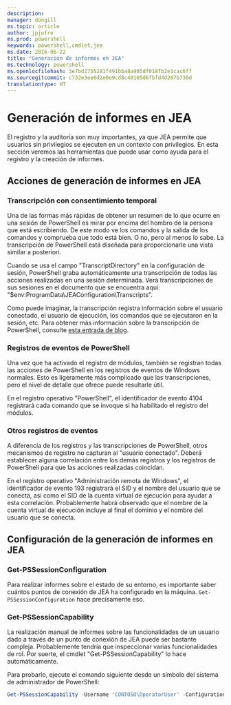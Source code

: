 ```yaml
---
description: 
manager: dongill
ms.topic: article
author: jpjofre
ms.prod: powershell
keywords: powershell,cmdlet,jea
ms.date: 2016-06-22
title: "Generación de informes en JEA"
ms.technology: powershell
ms.openlocfilehash: 3e7bd2755281f491bba8a905df018fb2e1cac6ff
ms.sourcegitcommit: c732e3ee6d2e0e9cd8c40105d6fbfd4d207b730d
translationtype: HT
---
```

# <a name="reporting-on-jea"></a>Generación de informes en JEA
El registro y la auditoría son muy importantes, ya que JEA permite que usuarios sin privilegios se ejecuten en un contexto con privilegios.
En esta sección veremos las herramientas que puede usar como ayuda para el registro y la creación de informes.

## <a name="reporting-on-jea-actions"></a>Acciones de generación de informes en JEA
### <a name="over-the-shoulder-transcription"></a>Transcripción con consentimiento temporal
Una de las formas más rápidas de obtener un resumen de lo que ocurre en una sesión de PowerShell es mirar por encima del hombro de la persona que está escribiendo.
De este modo ve los comandos y la salida de los comandos y comprueba que todo está bien.
O no, pero al menos lo sabe.
La transcripción de PowerShell está diseñada para proporcionarle una vista similar a posteriori.

Cuando se usa el campo "TranscriptDirectory" en la configuración de sesión, PowerShell graba automáticamente una transcripción de todas las acciones realizadas en una sesión determinada.
Verá transcripciones de sus sesiones en el documento que se encuentra aquí: "$env:ProgramData\JEAConfiguration\Transcripts".

Como puede imaginar, la transcripción registra información sobre el usuario conectado, el usuario de ejecución, los comandos que se ejecutaron en la sesión, etc.
Para obtener más información sobre la transcripción de PowerShell, consulte [esta entrada de blog](http://blogs.msdn.com/b/powershell/archive/2015/06/09/powershell-the-blue-team.aspx).

### <a name="powershell-event-logs"></a>Registros de eventos de PowerShell
Una vez que ha activado el registro de módulos, también se registran todas las acciones de PowerShell en los registros de eventos de Windows normales.
Esto es ligeramente más complicado que las transcripciones, pero el nivel de detalle que ofrece puede resultarle útil.

En el registro operativo "PowerShell", el identificador de evento 4104 registrará cada comando que se invoque si ha habilitado el registro del módulos.

### <a name="other-event-logs"></a>Otros registros de eventos
A diferencia de los registros y las transcripciones de PowerShell, otros mecanismos de registro no capturan al "usuario conectado".
Deberá establecer alguna correlación entre los demás registros y los registros de PowerShell para que las acciones realizadas coincidan.

En el registro operativo "Administración remota de Windows", el identificador de evento 193 registrará el SID y el nombre del usuario que se conecta, así como el SID de la cuenta virtual de ejecución para ayudar a esta correlación.
Probablemente habrá observado que el nombre de la cuenta virtual de ejecución incluye al final el dominio y el nombre del usuario que se conecta.

## <a name="reporting-on-jea-configuration"></a>Configuración de la generación de informes en JEA
### <a name="get-pssessionconfiguration"></a>Get-PSSessionConfiguration
Para realizar informes sobre el estado de su entorno, es importante saber cuántos puntos de conexión de JEA ha configurado en la máquina.
`Get-PSSessionConfiguration` hace precisamente eso.

### <a name="get-pssessioncapability"></a>Get-PSSessionCapability
La realización manual de informes sobre las funcionalidades de un usuario dado a través de un punto de conexión de JEA puede ser bastante compleja.
Probablemente tendría que inspeccionar varias funcionalidades de rol.
Por suerte, el cmdlet "Get-PSSessionCapability" lo hace automáticamente.

Para probarlo, ejecute el comando siguiente desde un símbolo del sistema de administrador de PowerShell:
```PowerShell
Get-PSSessionCapability -Username 'CONTOSO\OperatorUser' -ConfigurationName JEADemo
```

